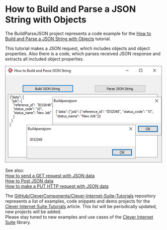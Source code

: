 # How to Build and Parse a JSON String with Objects

The BuildParseJSON project represents a code example for the [How to Build and Parse a JSON String with Objects](https://www.clevercomponents.com/portal/kb/a133/how-to-build-and-parse-a-json-string-with-objects.aspx) tutorial.   

This tutorial makes a JSON request, which includes objects and object properties. Also there is a code, which parses received JSON response and extracts all included object properties.   

![Screenshot](buildparsejson.jpg)

See also:   
[How to send a GET request with JSON data](https://www.clevercomponents.com/portal/kb/a125/how-to-send-a-get-request-with-json-data.aspx)   
[How to Post JSON data](https://www.clevercomponents.com/portal/kb/a78/how-to-post-json-data.aspx)   
[How to make a PUT HTTP request with JSON data](https://www.clevercomponents.com/portal/kb/a110/how-to-make-the-put-http-request-with-json-data.aspx)   


The [GitHub/CleverComponents/Clever-Internet-Suite-Tutorials](https://github.com/CleverComponents/Clever-Internet-Suite-Tutorials) repository represents a list of examples, code snippets and demo projects for the [Clever Internet Suite Tutorials](https://www.clevercomponents.com/articles/article035/) article. This list will be periodically updated, new projects will be added.   
Please stay tuned to new examples and use cases of the [Clever Internet Suite](https://www.clevercomponents.com/products/inetsuite/) library.
